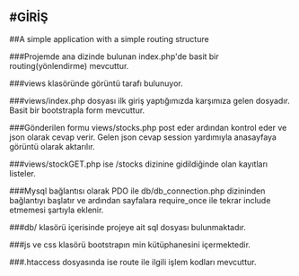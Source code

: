 #GİRİŞ
------------

##A simple application with a simple routing structure

###Projemde ana dizinde bulunan index.php'de basit bir routing(yönlendirme) mevcuttur.

###views klasöründe görüntü tarafı bulunuyor.

###views/index.php dosyası ilk giriş yaptığımızda karşımıza gelen dosyadır. Basit bir bootstrapla form mevcuttur.

###Gönderilen formu views/stocks.php post eder ardından kontrol eder ve json olarak cevap verir. Gelen json cevap session yardımıyla anasayfaya 
görüntü olarak aktarılır.

###views/stockGET.php ise /stocks dizinine gidildiğinde olan kayıtları listeler.

###Mysql bağlantısı olarak PDO ile db/db_connection.php dizininden bağlantıyı başlatır ve ardından sayfalara require_once ile tekrar include etmemesi şartıyla eklenir.

###db/ klasörü içerisinde projeye ait sql dosyası bulunmaktadır.

###js ve css klasörü bootstrapın min kütüphanesini içermektedir.

###.htaccess dosyasında ise route ile ilgili işlem kodları mevcuttur.

